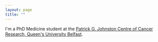 ```yaml
---
layout: page
title: ""
---
```

I'm a PhD Medicine student at the [Patrick G. Johnston Centre of Cancer Research, Queen's University Belfast](https://www.qub.ac.uk/research-centres/cancer-research/).
